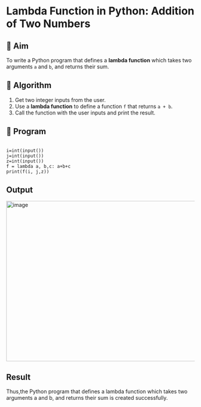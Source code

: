 # Lambda Function in Python: Addition of Two Numbers

## 🎯 Aim
To write a Python program that defines a **lambda function** which takes two arguments `a` and `b`, and returns their sum.

## 🧠 Algorithm
1. Get two integer inputs from the user.
2. Use a **lambda function** to define a function `f` that returns `a + b`.
3. Call the function with the user inputs and print the result.

## 🧾 Program
```

i=int(input())
j=int(input())
z=int(input())
f = lambda a, b,c: a+b+c
print(f(i, j,z))
```

## Output
<img width="548" height="428" alt="image" src="https://github.com/user-attachments/assets/c0caadb9-75c6-4b7c-944a-a36ceaffc999" />

## Result
Thus,the Python program that defines a lambda function which takes two arguments a and b, and returns their sum is created successfully.
